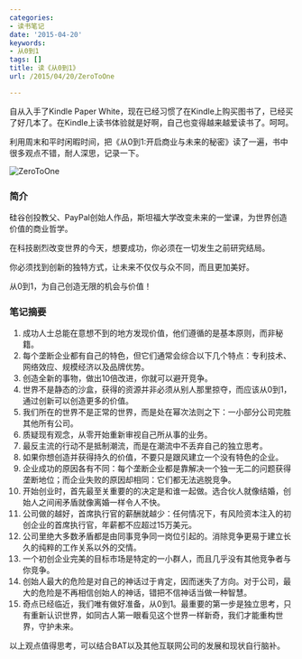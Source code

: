 ```yaml
---
categories:
- 读书笔记
date: '2015-04-20'
keywords:
- 从0到1
tags: []
title: 读《从0到1》
url: /2015/04/20/ZeroToOne

---
```



自从入手了Kindle Paper White，现在已经习惯了在Kindle上购买图书了，已经买了好几本了。在Kindle上读书体验就是好啊，自己也变得越来越爱读书了。呵呵。

利用周末和平时闲暇时间，把《从0到1:开启商业与未来的秘密》读了一遍，书中很多观点不错，耐人深思，记录一下。

<!--more-->

![ZeroToOne](https://mmbiz.qlogo.cn/mmbiz/otHvoL6neeJ5oYLG0iaoNxdK2PicJibOmbEvIdIwkiaMdVw6kIWfFws0G5D3RQaHNue9GmkgzroiaMBUzHrlHvO5bow/0?wxfmt=jpeg)

### 简介

硅谷创投教父、PayPal创始人作品，斯坦福大学改变未来的一堂课，为世界创造价值的商业哲学。

在科技剧烈改变世界的今天，想要成功，你必须在一切发生之前研究结局。

你必须找到创新的独特方式，让未来不仅仅与众不同，而且更加美好。

从0到1，为自己创造无限的机会与价值！

### 笔记摘要

1. 成功人士总能在意想不到的地方发现价值，他们遵循的是基本原则，而非秘籍。
1. 每个垄断企业都有自己的特色，但它们通常会综合以下几个特点：专利技术、网络效应、规模经济以及品牌优势。
1. 创造全新的事物，做出10倍改进，你就可以避开竞争。
1. 世界不是静态的沙盒，获得的资源并非必须从别人那里掠夺，而应该从0到1，通过创新可以创造更多的价值。
1. 我们所在的世界不是正常的世界，而是处在幂次法则之下：一小部分公司完胜其他所有公司。
1. 质疑现有观念，从零开始重新审视自己所从事的业务。
1. 最反主流的行动不是抵制潮流，而是在潮流中不丢弃自己的独立思考。
1. 如果你想创造并获得持久的价值，不要只是跟风建立一个没有特色的企业。
1. 企业成功的原因各有不同：每个垄断企业都是靠解决一个独一无二的问题获得垄断地位；而企业失败的原因却相同：它们都无法逃脱竞争。
1. 开始创业时，首先最至关重要的的决定是和谁一起做。选合伙人就像结婚，创始人之间闹矛盾就像离婚一样令人不快。
1. 公司做的越好，首席执行官的薪酬就越少：任何情况下，有风险资本注入的初创企业的首席执行官，年薪都不应超过15万美元。
1. 公司里绝大多数矛盾都是由同事竞争同一岗位引起的。消除竞争更易于建立长久的纯粹的工作关系以外的交情。
1. 一个初创企业完美的目标市场是特定的一小群人，而且几乎没有其他竞争者与你竞争。
1. 创始人最大的危险是对自己的神话过于肯定，因而迷失了方向。对于公司，最大的危险是不再相信创始人的神话，错把不信神话当做一种智慧。
1. 奇点已经临近，我们唯有做好准备，从0到1。最重要的第一步是独立思考，只有重新认识世界，如同古人第一眼看见这个世界一样新奇，我们才能重构世界，守护未来。

以上观点值得思考，可以结合BAT以及其他互联网公司的发展和现状自行脑补。
